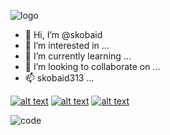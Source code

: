 ![logo](https://user-images.githubusercontent.com/95070348/145007148-15ce7623-ee58-401b-955e-f9570b449ed7.gif "banner")
- 👋 Hi, I’m @skobaid
- 👀 I’m interested in ...
- 🌱 I’m currently learning ...
- 💞️ I’m looking to collaborate on ...
- 📫 skobaid313 ...


<!-- Please don't remove this: Grab your social icons from https://github.com/carlsednaoui/gitsocial -->

<!-- display the social media buttons in your README -->

[![alt text][1.1]][1]
[![alt text][2.1]][2]
[![alt text][6.1]][6]


<!-- links to social media icons -->
<!-- no need to change these -->

<!-- icons with padding -->

[1.1]: http://i.imgur.com/tXSoThF.png (twitter icon with padding)
[2.1]: http://i.imgur.com/P3YfQoD.png (facebook icon with padding)
[6.1]: http://i.imgur.com/0o48UoR.png (github icon with padding)


<!-- links to your social media accounts -->
<!-- update these accordingly -->

[1]: https://twitter.com/skobaid313
[2]: https://www.facebook.com/ubaid.shaikh.754
[6]: https://github.com/skobaid 

<!-- Please don't remove this: Grab your social icons from https://github.com/carlsednaoui/gitsocial -->


<!---
skobaid/skobaid is a ✨ special ✨ repository because its `README.md` (this file) appears on your GitHub profile.
You can click the Preview link to take a look at your changes.
--->
![code](https://user-images.githubusercontent.com/95070348/145007148-15ce7623-ee58-401b-955e-f9570b449ed7.gif)
